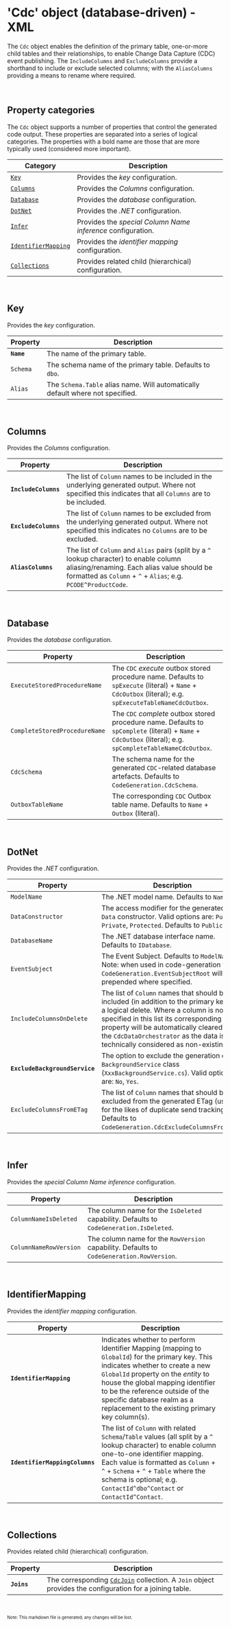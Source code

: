 # 'Cdc' object (database-driven) - XML

The `Cdc` object enables the definition of the primary table, one-or-more child tables and their relationships, to enable Change Data Capture (CDC) event publishing. The `IncludeColumns` and `ExcludeColumns` provide a shorthand to include or exclude selected columns; with the `AliasColumns` providing a means to rename where required.

<br/>

## Property categories
The `Cdc` object supports a number of properties that control the generated code output. These properties are separated into a series of logical categories. The properties with a bold name are those that are more typically used (considered more important).

Category | Description
-|-
[`Key`](#Key) | Provides the _key_ configuration.
[`Columns`](#Columns) | Provides the _Columns_ configuration.
[`Database`](#Database) | Provides the _database_ configuration.
[`DotNet`](#DotNet) | Provides the _.NET_ configuration.
[`Infer`](#Infer) | Provides the _special Column Name inference_ configuration.
[`IdentifierMapping`](#IdentifierMapping) | Provides the _identifier mapping_ configuration.
[`Collections`](#Collections) | Provides related child (hierarchical) configuration.

<br/>

## Key
Provides the _key_ configuration.

Property | Description
-|-
**`Name`** | The name of the primary table.
`Schema` | The schema name of the primary table. Defaults to `dbo`.
`Alias` | The `Schema.Table` alias name. Will automatically default where not specified.

<br/>

## Columns
Provides the _Columns_ configuration.

Property | Description
-|-
**`IncludeColumns`** | The list of `Column` names to be included in the underlying generated output. Where not specified this indicates that all `Columns` are to be included.
**`ExcludeColumns`** | The list of `Column` names to be excluded from the underlying generated output. Where not specified this indicates no `Columns` are to be excluded.
**`AliasColumns`** | The list of `Column` and `Alias` pairs (split by a `^` lookup character) to enable column aliasing/renaming. Each alias value should be formatted as `Column` + `^` + `Alias`; e.g. `PCODE^ProductCode`.

<br/>

## Database
Provides the _database_ configuration.

Property | Description
-|-
`ExecuteStoredProcedureName` | The `CDC` _execute_ outbox stored procedure name. Defaults to `spExecute` (literal) + `Name` + `CdcOutbox` (literal); e.g. `spExecuteTableNameCdcOutbox`.
`CompleteStoredProcedureName` | The `CDC` _complete_ outbox stored procedure name. Defaults to `spComplete` (literal) + `Name` + `CdcOutbox` (literal); e.g. `spCompleteTableNameCdcOutbox`.
`CdcSchema` | The schema name for the generated `CDC`-related database artefacts. Defaults to `CodeGeneration.CdcSchema`.
`OutboxTableName` | The corresponding `CDC` Outbox table name. Defaults to `Name` + `Outbox` (literal).

<br/>

## DotNet
Provides the _.NET_ configuration.

Property | Description
-|-
`ModelName` | The .NET model name. Defaults to `Name`.
`DataConstructor` | The access modifier for the generated CDC `Data` constructor. Valid options are: `Public`, `Private`, `Protected`. Defaults to `Public`.
`DatabaseName` | The .NET database interface name. Defaults to `IDatabase`.
`EventSubject` | The Event Subject. Defaults to `ModelName`. Note: when used in code-generation the `CodeGeneration.EventSubjectRoot` will be prepended where specified.
`IncludeColumnsOnDelete` | The list of `Column` names that should be included (in addition to the primary key) for a logical delete. Where a column is not specified in this list its corresponding .NET property will be automatically cleared by the `CdcDataOrchestrator` as the data is technically considered as non-existing.
**`ExcludeBackgroundService`** | The option to exclude the generation of the `BackgroundService` class (`XxxBackgroundService.cs`). Valid options are: `No`, `Yes`.
`ExcludeColumnsFromETag` | The list of `Column` names that should be excluded from the generated ETag (used for the likes of duplicate send tracking). Defaults to `CodeGeneration.CdcExcludeColumnsFromETag`.

<br/>

## Infer
Provides the _special Column Name inference_ configuration.

Property | Description
-|-
`ColumnNameIsDeleted` | The column name for the `IsDeleted` capability. Defaults to `CodeGeneration.IsDeleted`.
`ColumnNameRowVersion` | The column name for the `RowVersion` capability. Defaults to `CodeGeneration.RowVersion`.

<br/>

## IdentifierMapping
Provides the _identifier mapping_ configuration.

Property | Description
-|-
**`IdentifierMapping`** | Indicates whether to perform Identifier Mapping (mapping to `GlobalId`) for the primary key. This indicates whether to create a new `GlobalId` property on the _entity_ to house the global mapping identifier to be the reference outside of the specific database realm as a replacement to the existing primary key column(s).
**`IdentifierMappingColumns`** | The list of `Column` with related `Schema`/`Table` values (all split by a `^` lookup character) to enable column one-to-one identifier mapping. Each value is formatted as `Column` + `^` + `Schema` + `^` + `Table` where the schema is optional; e.g. `ContactId^dbo^Contact` or `ContactId^Contact`.

<br/>

## Collections
Provides related child (hierarchical) configuration.

Property | Description
-|-
**`Joins`** | The corresponding [`CdcJoin`](Database-CdcJoin-Config-Xml.md) collection. A `Join` object provides the configuration for a joining table.

<br/>

<sub><sup>Note: This markdown file is generated; any changes will be lost.</sup></sub>
